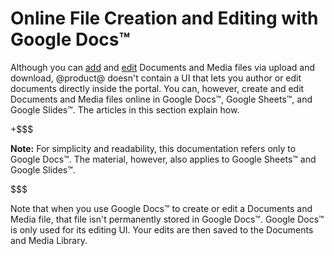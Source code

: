 # Online File Creation and Editing with Google Docs™ [](id=online-file-creation-and-editing-with-google-docs)

Although you can 
[add](/discover/portal/-/knowledge_base/7-2/adding-files-to-a-document-library#using-the-add-menu) 
and 
[edit](/discover/portal/-/knowledge_base/7-2/checking-out-and-editing-files) 
Documents and Media files via upload and download, @product@ doesn't contain a 
UI that lets you author or edit documents directly inside the portal. You can, 
however, create and edit Documents and Media files online in Google Docs&trade;, 
Google Sheets&trade;, and Google Slides&trade;. The articles in this section 
explain how. 

+$$$

**Note:** For simplicity and readability, this documentation refers only to 
Google Docs&trade;. The material, however, also applies to Google Sheets&trade; 
and Google Slides&trade;. 

$$$

Note that when you use Google Docs&trade; to create or edit a Documents and 
Media file, that file isn't permanently stored in Google Docs&trade;. Google 
Docs&trade; is only used for its editing UI. Your edits are then saved to the 
Documents and Media Library. 
